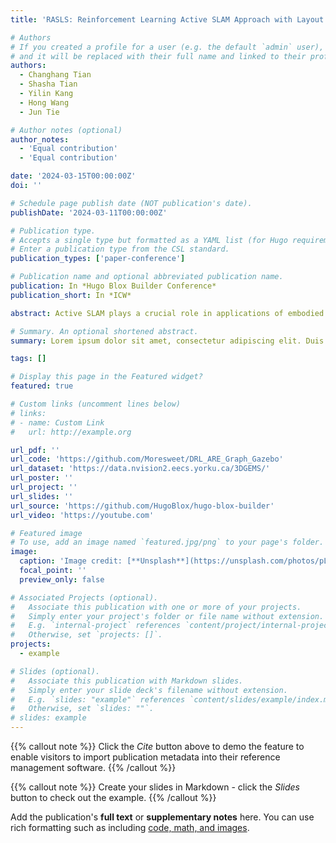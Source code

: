 ```yaml
---
title: 'RASLS: Reinforcement Learning Active SLAM Approach with Layout Semantic'

# Authors
# If you created a profile for a user (e.g. the default `admin` user), write the username (folder name) here
# and it will be replaced with their full name and linked to their profile.
authors:
  - Changhang Tian
  - Shasha Tian
  - Yilin Kang
  - Hong Wang
  - Jun Tie

# Author notes (optional)
author_notes:
  - 'Equal contribution'
  - 'Equal contribution'

date: '2024-03-15T00:00:00Z'
doi: ''

# Schedule page publish date (NOT publication's date).
publishDate: '2024-03-11T00:00:00Z'

# Publication type.
# Accepts a single type but formatted as a YAML list (for Hugo requirements).
# Enter a publication type from the CSL standard.
publication_types: ['paper-conference']

# Publication name and optional abbreviated publication name.
publication: In *Hugo Blox Builder Conference*
publication_short: In *ICW*

abstract: Active SLAM plays a crucial role in applications of embodied intelligence. Previous learning-based methods struggle to sufficiently leverage semantic information in the environment, while frontier-based algorithms face challenges in mitigating myopic decision-making issues. Considering that humans experientially use observed information while exploring environments, we propose a deep reinforcement learning approach incorporating object semantic information and design a reward-matching mechanism based on the prior object layout. To tackle the instability in exploration gains caused by error optimization in the mapping part of the SLAM system, we introduce a method for differential map uncertainty confidence filtering. We conduct reinforcement learning training using Gazebo in office scenarios based on 3DGEMS and perform comparisons in a new scenario. Through ablation analysis, we demonstrate the effectiveness of layout semantic information. Compared to the latest reinforcement learning baseline, experimental results indicate that our method achieves a higher success rate with a shorter average execution time and path length.

# Summary. An optional shortened abstract.
summary: Lorem ipsum dolor sit amet, consectetur adipiscing elit. Duis posuere tellus ac convallis placerat. Proin tincidunt magna sed ex sollicitudin condimentum.

tags: []

# Display this page in the Featured widget?
featured: true

# Custom links (uncomment lines below)
# links:
# - name: Custom Link
#   url: http://example.org

url_pdf: ''
url_code: 'https://github.com/Moresweet/DRL_ARE_Graph_Gazebo'
url_dataset: 'https://data.nvision2.eecs.yorku.ca/3DGEMS/'
url_poster: ''
url_project: ''
url_slides: ''
url_source: 'https://github.com/HugoBlox/hugo-blox-builder'
url_video: 'https://youtube.com'

# Featured image
# To use, add an image named `featured.jpg/png` to your page's folder.
image:
  caption: 'Image credit: [**Unsplash**](https://unsplash.com/photos/pLCdAaMFLTE)'
  focal_point: ''
  preview_only: false

# Associated Projects (optional).
#   Associate this publication with one or more of your projects.
#   Simply enter your project's folder or file name without extension.
#   E.g. `internal-project` references `content/project/internal-project/index.md`.
#   Otherwise, set `projects: []`.
projects:
  - example

# Slides (optional).
#   Associate this publication with Markdown slides.
#   Simply enter your slide deck's filename without extension.
#   E.g. `slides: "example"` references `content/slides/example/index.md`.
#   Otherwise, set `slides: ""`.
# slides: example
---
```


{{% callout note %}}
Click the _Cite_ button above to demo the feature to enable visitors to import publication metadata into their reference management software.
{{% /callout %}}

{{% callout note %}}
Create your slides in Markdown - click the _Slides_ button to check out the example.
{{% /callout %}}

Add the publication's **full text** or **supplementary notes** here. You can use rich formatting such as including [code, math, and images](https://docs.hugoblox.com/content/writing-markdown-latex/).
